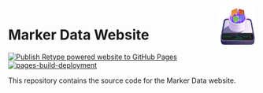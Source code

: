 <img src="docs/static/logo.png" align="right" width="15%" height="15%" />

# Marker Data Website

[![Publish Retype powered website to GitHub Pages](https://github.com/TheAcharya/MarkerData-Website/actions/workflows/retype-action.yml/badge.svg?branch=main)](https://github.com/TheAcharya/MarkerData-Website/actions/workflows/retype-action.yml)
[![pages-build-deployment](https://github.com/TheAcharya/MarkerData-Website/actions/workflows/pages/pages-build-deployment/badge.svg?branch=retype)](https://github.com/TheAcharya/MarkerData-Website/actions/workflows/pages/pages-build-deployment)

This repository contains the source code for the Marker Data website.
